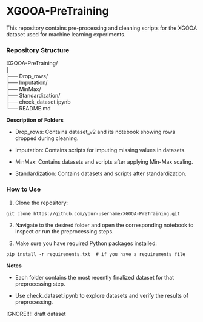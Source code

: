 # XGOOA-PreTraining
This repository contains pre-processing and cleaning scripts for the XGOOA dataset used for machine learning experiments.


  
### Repository Structure
XGOOA-PreTraining/  
│  
├── Drop_rows/            
├── Imputation/          
├── MinMax/              
├── Standardization/     
├── check_dataset.ipynb  
└── README.md            

**Description of Folders**

* Drop_rows: Contains dataset_v2 and its notebook showing rows dropped during cleaning.

* Imputation: Contains scripts for imputing missing values in datasets.

* MinMax: Contains datasets and scripts after applying Min-Max scaling.

* Standardization: Contains datasets and scripts after standardization.

  
### How to Use

1. Clone the repository:

```
git clone https://github.com/your-username/XGOOA-PreTraining.git
```

2. Navigate to the desired folder and open the corresponding notebook to inspect or run the preprocessing steps.


3. Make sure you have required Python packages installed:

```
pip install -r requirements.txt  # if you have a requirements file
```
  
**Notes**

* Each folder contains the most recently finalized dataset for that preprocessing step.

* Use check_dataset.ipynb to explore datasets and verify the results of preprocessing.






IGNORE!!!! draft dataset 
